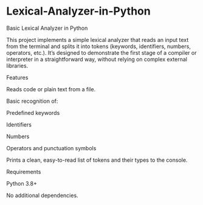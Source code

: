 # Lexical-Analyzer-in-Python
Basic Lexical Analyzer in Python

This project implements a simple lexical analyzer that reads an input text from the terminal and splits it into tokens (keywords, identifiers, numbers, operators, etc.).
It’s designed to demonstrate the first stage of a compiler or interpreter in a straightforward way, without relying on complex external libraries.

Features

Reads code or plain text from a file.

Basic recognition of:

Predefined keywords

Identifiers

Numbers

Operators and punctuation symbols

Prints a clean, easy-to-read list of tokens and their types to the console.

Requirements

Python 3.8+

No additional dependencies.
